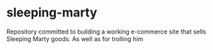 # sleeping-marty
Repository committed to building a working e-commerce site that sells Sleeping Marty goods. As well as for trolling him
